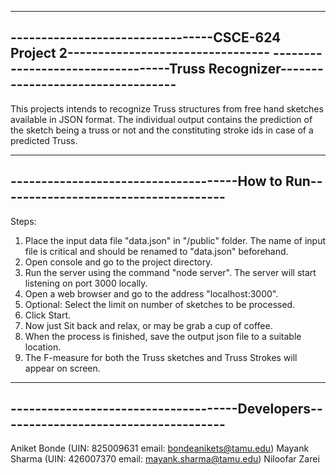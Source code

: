 ------------------------------------------------------------------------------------
---------------------------------CSCE-624 Project 2---------------------------------
----------------------------------Truss Recognizer----------------------------------
------------------------------------------------------------------------------------

This projects intends to recognize Truss structures from free hand sketches available
in JSON format. The individual output contains the prediction of the sketch being a 
truss or not and the constituting stroke ids in case of a predicted Truss.

------------------------------------------------------------------------------------
-------------------------------------How to Run-------------------------------------
------------------------------------------------------------------------------------

Steps:
1. Place the input data file "data.json" in "/public" folder. The name of input file 
	is critical and should be renamed to "data.json" beforehand.
2. Open console and go to the project directory.
3. Run the server using the command "node server". The server will start listening on
	port 3000 locally.
4. Open a web browser and go to the address "localhost:3000". 
5. Optional: Select the limit on number of  sketches to be processed.
6. Click Start.
7. Now just Sit back and relax, or may be grab a cup of coffee.
8. When the process is finished, save the output json file to a suitable location.
9. The F-measure for both the Truss sketches and Truss Strokes will appear on screen.

------------------------------------------------------------------------------------
-------------------------------------Developers-------------------------------------
------------------------------------------------------------------------------------
Aniket Bonde	(UIN: 825009631 email: bondeanikets@tamu.edu)
Mayank Sharma	(UIN: 426007370 email: mayank.sharma@tamu.edu)
Niloofar Zarei

